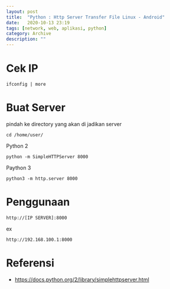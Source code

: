 ```yaml
---
layout: post
title:  "Python : Http Server Transfer File Linux - Android"
date:   2020-10-13 23:19
tags: [network, web, aplikasi, python]
category: Archive
description: ""
---
```

# Cek IP
   
    ifconfig | more
   
# Buat Server
pindah ke directory yang akan di jadikan server

    cd /home/user/

Python 2

    python -m SimpleHTTPServer 8000
 
Paython 3

    python3 -m http.server 8000
   
# Penggunaan
  
    http://[IP SERVER]:8000

ex

    http://192.168.100.1:8000
   
# Referensi
 * <https://docs.python.org/2/library/simplehttpserver.html>
